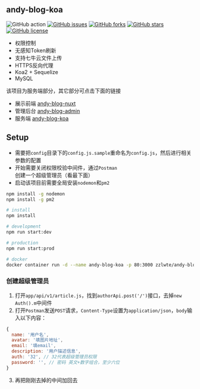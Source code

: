 ## andy-blog-koa

![GitHub action](https://github.com/zzlw/andy-blog-koa/workflows/docker%20image%20build%20and%20push/badge.svg)
[![GitHub issues](http://img.shields.io/github/issues/zzlw/andy-blog-koa.svg)](http://github.com/zzlw/andy-blog-koa/issues)
[![GitHub forks](http://img.shields.io/github/forks/zzlw/andy-blog-koa.svg)](http://github.com/zzlw/andy-blog-koa/network)
[![GitHub stars](http://img.shields.io/github/stars/zzlw/andy-blog-koa.svg)](http://github.com/zzlw/andy-blog-koa/stargazers)
[![GitHub license](https://img.shields.io/github/license/zzlw/andy-blog-koa.svg)](http://github.com/zzlw/andy-blog-koa/blob/master/LICENSE)

- 权限控制
- 无感知Token刷新
- 支持七牛云文件上传
- HTTPS反向代理
- Koa2 + Sequelize
- MySQL

该项目为服务端部分，其它部分可点击下面的链接

- 展示前端 [andy-blog-nuxt](https://github.com/zzlw/andy-blog-nuxt)
- 管理后台 [andy-blog-admin](https://github.com/zzlw/andy-blog-admin)
- 服务端 [andy-blog-koa](https://github.com/zzlw/andy-blog-koa)


## Setup

- 需要把`config`目录下的`config.js.sample`重命名为`config.js`，然后进行相关参数的配置
- 开始需要关闭权限校验中间件，通过`Postman`创建一个超级管理员（看最下面）
- 启动该项目前需要全局安装`nodemon`和`pm2`

```bash
npm install -g nodemon
npm install -g pm2
```

```bash
# install
npm install

# development
npm run start:dev

# production 
npm run start:prod

# docker
docker container run -d --name andy-blog-koa -p 80:3000 zzlwte/andy-blog-koa
```

### 创建超级管理员

1. 打开`app/api/v1/article.js`，找到`authorApi.post('/')`接口，去掉`new Auth().m`中间件
2. 打开`Postman`发送`POST`请求，`Content-Type`设置为`application/json`，`body`输入以下内容：

```javascript
{
  name: '用户名',
  avatar: '填图片地址',
  email: '填email',
  description: '用户描述信息',
  auth: '32', // 32代表超级管理员权限
  password: '', // 密码 英文+数字组合，至少六位
}
```

3. 再把刚刚去掉的中间加回去
